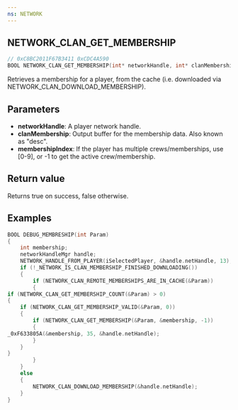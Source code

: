 ```yaml
---
ns: NETWORK
---
```

## NETWORK_CLAN_GET_MEMBERSHIP

```c
// 0xC8BC2011F67B3411 0xCDC4A590
BOOL NETWORK_CLAN_GET_MEMBERSHIP(int* networkHandle, int* clanMembership, int membershipIndex);
```

Retrieves a membership for a player, from the cache (i.e. downloaded via NETWORK_CLAN_DOWNLOAD_MEMBERSHIP).

## Parameters
* **networkHandle**: A player network handle.
* **clanMembership**: Output buffer for the membership data. Also known as "desc". 
* **membershipIndex**: If the player has multiple crews/memberships, use [0-9], or -1 to get the active crew/membership.

## Return value
Returns true on success, false otherwise.

## Examples
```c
BOOL DEBUG_MEMBRESHIP(int Param)
{  
	int membership;  
	networkHandleMgr handle;  
	NETWORK_HANDLE_FROM_PLAYER(iSelectedPlayer, &handle.netHandle, 13);  
	if (!_NETWORK_IS_CLAN_MEMBERSHIP_FINISHED_DOWNLOADING())  
	{  
		if (NETWORK_CLAN_REMOTE_MEMBERSHIPS_ARE_IN_CACHE(&Param))  
		{  
if (NETWORK_CLAN_GET_MEMBERSHIP_COUNT(&Param) > 0)  
{  
	if (NETWORK_CLAN_GET_MEMBERSHIP_VALID(&Param, 0))  
	{  
		if (NETWORK_CLAN_GET_MEMBERSHIP(&Param, &membership, -1))  
		{  
_0xF633805A(&membership, 35, &handle.netHandle);  
		}  
	}  
}  
		}  
	}  
	else  
	{  
		NETWORK_CLAN_DOWNLOAD_MEMBERSHIP(&handle.netHandle);  
	}  
}  
```
